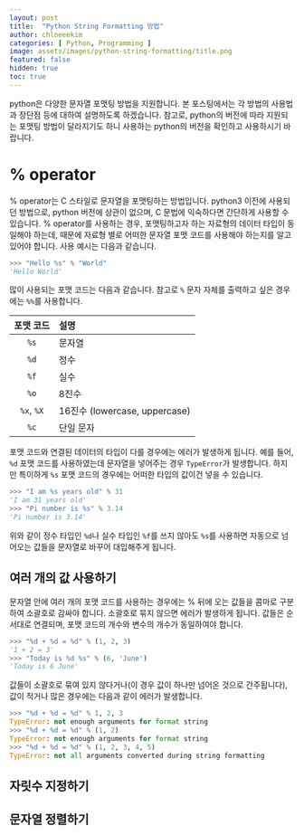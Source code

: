 ```yaml
---
layout: post
title:  "Python String Formatting 방법"
author: chloeeekim
categories: [ Python, Programming ]
image: assets/images/python-string-formatting/title.png
featured: false
hidden: true
toc: true
---
```


python은 다양한 문자열 포맷팅 방법을 지원합니다. 본 포스팅에서는 각 방법의 사용법과 장단점 등에 대하여 설명하도록 하겠습니다. 참고로, python의 버전에 따라 지원되는 포맷팅 방법이 달라지기도 하니 사용하는 python의 버전을 확인하고 사용하시기 바랍니다.

# % operator

% operator는 C 스타일로 문자열을 포맷팅하는 방법입니다. python3 이전에 사용되던 방법으로, python 버전에 상관이 없으며, C 문법에 익숙하다면 간단하게 사용할 수 있습니다. % operator를 사용하는 경우, 포맷팅하고자 하는 자료형의 데이터 타입이 동일해야 하는데, 때문에 자료형 별로 어떠한 문자열 포맷 코드를 사용해야 하는지를 알고 있어야 합니다. 사용 예시는 다음과 같습니다.

```python
>>> "Hello %s" % "World"
'Hello World'
```

많이 사용되는 포맷 코드는 다음과 같습니다. 참고로 `%` 문자 자체를 출력하고 싶은 경우에는 `%%`를 사용합니다.

| 포맷 코드 | 설명 |
| :---: | :--- |
| `%s` | 문자열 |
| `%d` | 정수 |
| `%f` | 실수 |
| `%o` | 8진수 |
| `%x`, `%X` | 16진수 (lowercase, uppercase) |
| `%c` | 단일 문자 |

포맷 코드와 연결된 데이터의 타입이 다를 경우에는 에러가 발생하게 됩니다. 예를 들어, `%d` 포맷 코드를 사용하였는데 문자열을 넣어주는 경우 `TypeError`가 발생합니다. 하지만 특이하게 `%s` 포맷 코드의 경우에는 어떠한 타입의 값이건 넣을 수 있습니다.

```python
>>> "I am %s years old" % 31
'I am 31 years old'
>>> "Pi number is %s" % 3.14
'Pi number is 3.14'
```

위와 같이 정수 타입인 `%d`나 실수 타입인 `%f`를 쓰지 않아도 `%s`를 사용하면 자동으로 넘어오는 값들을 문자열로 바꾸어 대입해주게 됩니다.

## 여러 개의 값 사용하기

문자열 안에 여러 개의 포맷 코드를 사용하는 경우에는 % 뒤에 오는 값들을 콤마로 구분하여 소괄호로 감싸야 합니다. 소괄호로 묶지 않으면 에러가 발생하게 됩니다. 값들은 순서대로 연결되며, 포맷 코드의 개수와 변수의 개수가 동일하여야 합니다.

```python
>>> "%d + %d = %d" % (1, 2, 3)
'1 + 2 = 3'
>>> "Today is %d %s" % (6, 'June')
'Today is 6 June'
```

값들이 소괄호로 묶여 있지 않다거나(이 경우 값이 하나만 넘어온 것으로 간주됩니다), 값이 적거나 많은 경우에는 다음과 같이 에러가 발생합니다.

```python
>>> "%d + %d = %d" % 1, 2, 3
TypeError: not enough arguments for format string
>>> "%d + %d = %d" % (1, 2)
TypeError: not enough arguments for format string
>>> "%d + %d = %d" % (1, 2, 3, 4, 5)
TypeError: not all arguments converted during string formatting
```

## 자릿수 지정하기



## 문자열 정렬하기
